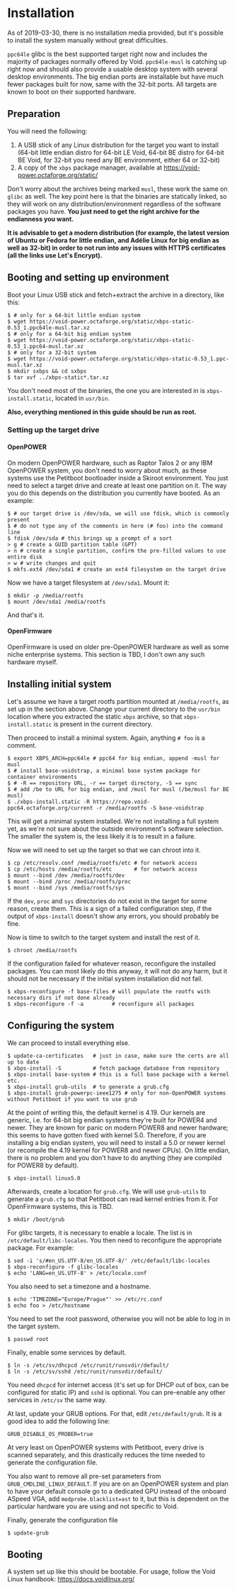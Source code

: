 # Installation

As of 2019-03-30, there is no installation media provided, but it's possible to install the system manually without great difficulties.

`ppc64le` glibc is the best supported target right now and includes the majority of packages normally offered by Void. `ppc64le-musl` is catching up right now and should also provide a usable desktop system with several desktop environments. The big endian ports are installable but have much fewer packages built for now, same with the 32-bit ports. All targets are known to boot on their supported hardware.

## Preparation

You will need the following:

1. A USB stick of any Linux distribution for the target you want to install (64-bit little endian distro for 64-bit LE Void, 64-bit BE distro for 64-bit BE Void, for 32-bit you need any BE environment, either 64 or 32-bit)
2. A copy of the `xbps` package manager, available at https://void-power.octaforge.org/static/

Don't worry about the archives being marked `musl`, these work the same on `glibc` as well. The key point here is that the binaries are statically linked, so they will work on any distribution/environment regardless of the software packages you have. **You just need to get the right archive for the endianness you want.**

**It is advisable to get a modern distribution (for example, the latest version of Ubuntu or Fedora for little endian, and Adélie Linux for big endian as well as 32-bit) in order to not run into any issues with HTTPS certificates (all the links use Let's Encrypt).**

## Booting and setting up environment

Boot your Linux USB stick and fetch+extract the archive in a directory, like this:

```
$ # only for a 64-bit little endian system
$ wget https://void-power.octaforge.org/static/xbps-static-0.53_1.ppc64le-musl.tar.xz
$ # only for a 64-bit big endian system
$ wget https://void-power.octaforge.org/static/xbps-static-0.53_1.ppc64-musl.tar.xz
$ # only for a 32-bit system
$ wget https://void-power.octaforge.org/static/xbps-static-0.53_1.ppc-musl.tar.xz
$ mkdir sxbps && cd sxbps
$ tar xvf ../xbps-static*.tar.xz
```

You don't need most of the binaries, the one you are interested in is `xbps-install.static`, located in `usr/bin`.

**Also, everything mentioned in this guide should be run as root.**

### Setting up the target drive

#### OpenPOWER

On modern OpenPOWER hardware, such as Raptor Talos 2 or any IBM OpenPOWER system, you don't need to worry about much, as these systems use the Petitboot bootloader inside a Skiroot environment. You just need to select a target drive and create at least one partition on it. The way you do this depends on the distribution you currently have booted. As an example:

```
$ # our target drive is /dev/sda, we will use fdisk, which is commonly present
$ # do not type any of the comments in here (# foo) into the command line
$ fdisk /dev/sda # this brings up a prompt of a sort
> g # create a GUID partition table (GPT)
> n # create a single partition, confirm the pre-filled values to use entire disk
> w # write changes and quit
$ mkfs.ext4 /dev/sda1 # create an ext4 filesystem on the target drive
```

Now we have a target filesystem at `/dev/sda1`. Mount it:

```
$ mkdir -p /media/rootfs
$ mount /dev/sda1 /media/rootfs
```

And that's it.

#### OpenFirmware

OpenFirmware is used on older pre-OpenPOWER hardware as well as some niche enterprise systems. This section is TBD, I don't own any such hardware myself.

## Installing initial system

Let's assume we have a target rootfs partition mounted at `/media/rootfs`, as set up in the section above. Change your current directory to the `usr/bin` location where you extracted the static `xbps` archive, so that `xbps-install.static` is present in the current directory.

Then proceed to install a minimal system. Again, anything `# foo` is a comment.

```
$ export XBPS_ARCH=ppc64le # ppc64 for big endian, append -musl for musl
$ # install base-voidstrap, a minimal base system package for container environments
$ # -R == repository URL, -r == target directory, -S == sync
$ # add /be to URL for big endian, and /musl for musl (/be/musl for BE musl)
$ ./xbps-install.static -R https://repo.void-ppc64.octaforge.org/current -r /media/rootfs -S base-voidstrap
```

This will get a minimal system installed. We're not installing a full system yet, as we're not sure about the outside environment's software selection. The smaller the system is, the less likely it is to result in a failure.

Now we will need to set up the target so that we can chroot into it.

```
$ cp /etc/resolv.conf /media/rootfs/etc # for network access
$ cp /etc/hosts /media/rootfs/etc       # for network access
$ mount --bind /dev /media/rootfs/dev
$ mount --bind /proc /media/rootfs/proc
$ mount --bind /sys /media/rootfs/sys
```

If the `dev`, `proc` and `sys` directories do not exist in the target for some reason, create them. This is a sign of a failed configuration step, if the output of `xbps-install` doesn't show any errors, you should probably be fine.

Now is time to switch to the target system and install the rest of it.

```
$ chroot /media/rootfs
```

If the configuration failed for whatever reason, reconfigure the installed packages. You can most likely do this anyway, it will not do any harm, but it should not be necessary if the initial system installation did not fail.

```
$ xbps-reconfigure -f base-files # will populate the rootfs with necessary dirs if not done already
$ xbps-reconfigure -f -a         # reconfigure all packages
```

## Configuring the system

We can proceed to install everything else.

```
$ update-ca-certificates   # just in case, make sure the certs are all up to date
$ xbps-install -S          # fetch package database from repository
$ xbps-install base-system # this is a full base package with a kernel etc.
$ xbps-install grub-utils  # to generate a grub.cfg
$ xbps-install grub-powerpc-ieee1275 # only for non-OpenPOWER systems without Petitboot if you want to use grub
```

At the point of writing this, the default kernel is 4.19. Our kernels are generic, i.e. for 64-bit big endian systems they're built for POWER4 and newer. They are known for panic on modern POWER8 and newer hardware; this seems to have gotten fixed with kernel 5.0. Therefore, if you are installing a big endian system, you will need to install a 5.0 or newer kernel (or recompile the 4.19 kernel for POWER8 and newer CPUs). On little endian, there is no problem and you don't have to do anything (they are compiled for POWER8 by default).

```
$ xbps-install linux5.0
```

Afterwards, create a location for `grub.cfg`. We will use `grub-utils` to generate a `grub.cfg` so that Petitboot can read kernel entries from it. For OpenFirmware systems, this is TBD.

```
$ mkdir /boot/grub
```

For glibc targets, it is necessary to enable a locale. The list is in `/etc/default/libc-locales`. You then need to reconfigure the appropriate package. For example:

```
$ sed -i 's/#en_US.UTF-8/en_US.UTF-8/' /etc/default/libc-locales
$ xbps-reconfigure -f glibc-locales
$ echo 'LANG=en_US.UTF-8' > /etc/locale.conf
```

You also need to set a timezone and a hostname.

```
$ echo 'TIMEZONE="Europe/Prague"' >> /etc/rc.conf
$ echo foo > /etc/hostname
```

You need to set the root password, otherwise you will not be able to log in in the target system.

```
$ passwd root
```

Finally, enable some services by default.

```
$ ln -s /etc/sv/dhcpcd /etc/runit/runsvdir/default/
$ ln -s /etc/sv/sshd /etc/runit/runsvdir/default/
```

You need `dhcpcd` for internet access (it's set up for DHCP out of box, can be configured for static IP) and `sshd` is optional. You can pre-enable any other services in `/etc/sv` the same way.

At last, update your GRUB options. For that, edit `/etc/default/grub`. It is a good idea to add the following line:

```
GRUB_DISABLE_OS_PROBER=true
```

At very least on OpenPOWER systems with Petitboot, every drive is scanned separately, and this drastically reduces the time needed to generate the configuration file.

You also want to remove all pre-set parameters from `GRUB_CMDLINE_LINUX_DEFAULT`. If you are on an OpenPOWER system and plan to have your default console go to a dedicated GPU instead of the onboard ASpeed VGA, add `modprobe.blacklist=ast` to it, but this is dependent on the particular hardware you are using and not specific to Void.

Finally, generate the configuration file

```
$ update-grub
```

## Booting

A system set up like this should be bootable. For usage, follow the Void Linux handbook: https://docs.voidlinux.org/
